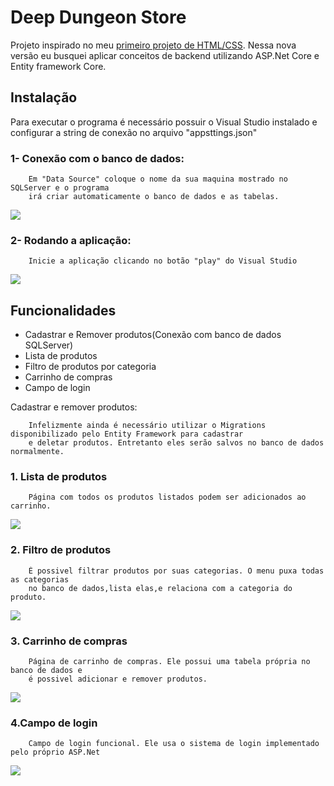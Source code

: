 
# Deep Dungeon Store

Projeto inspirado no meu [primeiro projeto de HTML/CSS](https://github.com/jv-monteiro/DeepDungeon-Store). 
Nessa nova versão eu busquei aplicar conceitos de backend utilizando ASP.Net Core e Entity framework Core.


## Instalação

Para executar o programa é necessário possuir o Visual Studio instalado e configurar a string de conexão no arquivo "appsttings.json" 


### 1- Conexão com o banco de dados:

        Em "Data Source" coloque o nome da sua maquina mostrado no SQLServer e o programa 
        irá criar automaticamente o banco de dados e as tabelas.
![](https://i.imgur.com/uTCfOhk.png)


### 2-  Rodando a aplicação:
        Inicie a aplicação clicando no botão "play" do Visual Studio
        
![](https://i.imgur.com/m5zc1hO.png)

## Funcionalidades

- Cadastrar e Remover produtos(Conexão com banco de dados SQLServer)
- Lista de produtos
- Filtro de produtos por categoria
- Carrinho de compras
- Campo de login


Cadastrar e remover produtos:
        
        Infelizmente ainda é necessário utilizar o Migrations disponibilizado pelo Entity Framework para cadastrar
        e deletar produtos. Entretanto eles serão salvos no banco de dados normalmente.

### 1. Lista de produtos

        Página com todos os produtos listados podem ser adicionados ao carrinho.
![](https://i.imgur.com/JsicKyr.png)

### 2. Filtro de produtos

        É possivel filtrar produtos por suas categorias. O menu puxa todas as categorias
        no banco de dados,lista elas,e relaciona com a categoria do produto.
![](https://i.imgur.com/FFHXJAD.png)

### 3. Carrinho de compras

        Página de carrinho de compras. Ele possui uma tabela própria no banco de dados e 
        é possivel adicionar e remover produtos.
![](https://i.imgur.com/AP0n68N.png)

### 4.Campo de login

        Campo de login funcional. Ele usa o sistema de login implementado pelo próprio ASP.Net
![](https://i.imgur.com/NZtUsE9.png)



